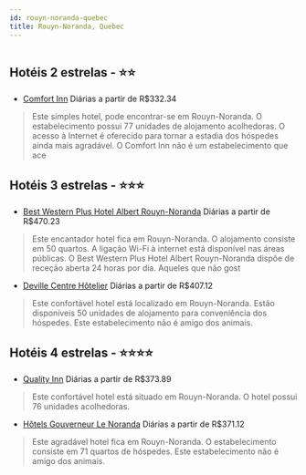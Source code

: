 ```yaml
---
id: rouyn-noranda-quebec
title: Rouyn-Noranda, Quebec
---
```


<center><img src="http://photos.hotelbeds.com/giata/10/104129/104129a_hb_a_052.jpg" alt="" /></center>


## Hotéis 2 estrelas - ⭐️⭐️

-    [Comfort Inn](https://www.hurb.com/hoteis/rouyn-noranda/comfort-inn-JNP-JP063381?cmp=18055) Diárias a partir de R$332.34
   > Este simples hotel, pode encontrar-se em Rouyn-Noranda. O estabelecimento possui 77 unidades de alojamento acolhedoras. O acesso à Internet é oferecido para tornar a estadia dos hóspedes ainda mais agradável. O Comfort Inn não é um estabelecimento que ace

## Hotéis 3 estrelas - ⭐️⭐️⭐️

-    [Best Western Plus Hotel Albert Rouyn-Noranda](https://www.hurb.com/hoteis/rouyn-noranda/best-western-plus-hotel-albert-rouyn-noranda-JNP-JP733586?cmp=18055) Diárias a partir de R$470.23
   > Este encantador hotel fica em Rouyn-Noranda. O alojamento consiste em 50 quartos. A ligação Wi-Fi à internet está disponível nas áreas públicas. O Best Western Plus Hotel Albert Rouyn-Noranda dispõe de receção aberta 24 horas por dia. Aqueles que não gost
-    [Deville Centre Hôtelier](https://www.hurb.com/hoteis/rouyn-noranda/deville-centre-hotelier-JNP-JP954266?cmp=18055) Diárias a partir de R$407.12
   > Este confortável hotel está localizado em Rouyn-Noranda. Estão disponíveis 50 unidades de alojamento para conveniência dos hóspedes. Este estabelecimento não é amigo dos animais. 

## Hotéis 4 estrelas - ⭐️⭐️⭐️⭐️

-    [Quality Inn](https://www.hurb.com/hoteis/rouyn-noranda/quality-inn-JNP-JP784889?cmp=18055) Diárias a partir de R$373.89
   > Este confortável hotel está situado em Rouyn-Noranda. O hotel possui 76 unidades acolhedoras. 
-    [Hôtels Gouverneur Le Noranda](https://www.hurb.com/hoteis/rouyn-noranda/hotels-gouverneur-le-noranda-JNP-JP022594?cmp=18055) Diárias a partir de R$371.12
   > Este agradável hotel fica em Rouyn-Noranda. O estabelecimento consiste em 71 quartos de hóspedes. Este estabelecimento não é amigo dos animais. 
